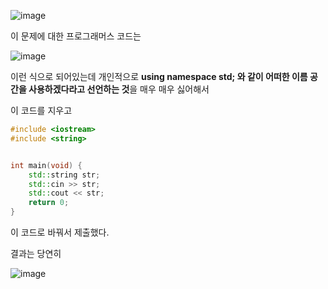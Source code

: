 ![image](https://github.com/Anjinhyoung/Cpp_Algorithm_Problem-Solving/assets/117788976/52c3f396-044b-4011-be81-e31f6e46d038)

이 문제에 대한 프로그래머스 코드는

![image](https://github.com/Anjinhyoung/Cpp_Algorithm_Problem-Solving/assets/117788976/a916a100-6c85-4578-a731-82371500017d)

이런 식으로 되어있는데 개인적으로 **using namespace std; 와 같이 어떠한 이름 공간을 사용하겠다라고 선언하는 것**을 매우 매우 싫어해서

이 코드를 지우고

```C++
#include <iostream>
#include <string>


int main(void) {
    std::string str;
    std::cin >> str;
    std::cout << str;
    return 0;
}
```

이 코드로 바꿔서 제출했다.

결과는 당연히

![image](https://github.com/Anjinhyoung/Cpp_Algorithm_Problem-Solving/assets/117788976/3032e8ef-8ac3-4365-8e99-415fca09421b)

